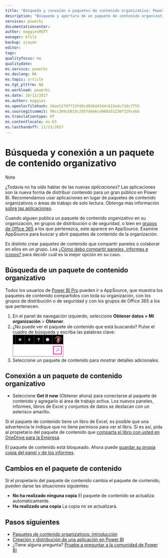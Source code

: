 ```yaml
---
title: "Búsqueda y conexión a paquetes de contenido organizativo: Power BI"
description: "Búsqueda y apertura de un paquete de contenido organizativo en Power BI"
services: powerbi
documentationcenter: 
author: maggiesMSFT
manager: kfile
backup: ajayan
editor: 
tags: 
qualityfocus: no
qualitydate: 
ms.service: powerbi
ms.devlang: NA
ms.topic: article
ms.tgt_pltfrm: NA
ms.workload: powerbi
ms.date: 10/12/2017
ms.author: maggies
ms.openlocfilehash: 56ee1279ff33fd8cd016443d4c615edc71dc7f55
ms.sourcegitcommit: 99cc3b9cb615c2957dde6ca908a51238f129cebb
ms.translationtype: HT
ms.contentlocale: es-ES
ms.lasthandoff: 11/13/2017
---
```

# <a name="find-and-connect-to-an-organizational-content-pack"></a>Búsqueda y conexión a un paquete de contenido organizativo
> [!NOTE]
> ¿Todavía no ha oído hablar de las nuevas *aplicaciones*? Las aplicaciones son la nueva forma de distribuir contenido para un gran público en Power BI. Recomendamos usar aplicaciones en lugar de paquetes de contenido organizativos o áreas de trabajo de solo lectura. Obtenga más información [sobre las aplicaciones](service-install-use-apps.md).
> 
> 

Cuando alguien publica un paquete de contenido organizativo en su organización, en grupos de distribución o de seguridad, o bien en [grupos de Office 365](https://support.office.com/article/Create-a-group-in-Office-365-7124dc4c-1de9-40d4-b096-e8add19209e9) a los que pertenezca, este aparece en AppSource.  Examine AppSource para buscar y abrir paquetes de contenido de la organización.

Es distinto crear paquetes de contenido que compartir paneles o colaborar en ellos en un grupo. Lea [¿Cómo debo compartir paneles, informes e iconos?](service-how-to-collaborate-distribute-dashboards-reports.md) para decidir cuál es la mejor opción en su caso.

## <a name="find-an-organizational-content-pack"></a>Búsqueda de un paquete de contenido organizativo
Todos los usuarios de [Power BI Pro](https://powerbi.microsoft.com/pricing) pueden ir a AppSource, que muestra los paquetes de contenido compartidos con toda su organización, con los grupos de distribución o de seguridad y con los grupos de Office 365 a los que pertenecen.  

1. En el panel de navegación izquierdo, seleccione **Obtener datos \> Mi organización** \> **Obtener**.
2. ¿No puede ver el paquete de contenido que está buscando? Pulse el cuadro de búsqueda y escriba las palabras clave:  
    ![](media/service-organizational-content-pack-find-and-open/cp_searchbox.png)
3. Seleccione un paquete de contenido para mostrar detalles adicionales.

## <a name="connect-to-an-organizational-content-pack"></a>Conexión a un paquete de contenido organizativo
* Seleccione **Get it now** (Obtener ahora) para conectarse al paquete de contenido y agregarlo al área de trabajo activa. Los nuevos paneles, informes, libros de Excel y conjuntos de datos se destacan con un asterisco amarillo.

Si el paquete de contenido tiene un libro de Excel, es posible que una advertencia le indique que no tiene permisos para ver el libro. Si es así, pida al propietario del paquete de contenido que [comparta el libro con usted en OneDrive para la Empresa](https://support.office.com/en-us/article/Share-documents-or-folders-in-Office-365-1fe37332-0f9a-4719-970e-d2578da4941c). 

El paquete de contenido está bloqueado. Ahora puede [guardar su propia copia del panel y de los informes](service-organizational-content-pack-copy-refresh-access.md). 

## <a name="changes-to-the-content-pack"></a>Cambios en el paquete de contenido
Si el propietario del paquete de contenido cambia el paquete de contenido, pueden darse las situaciones siguientes: 

* **No ha realizado ninguna copia** El paquete de contenido se actualiza automáticamente.
* **Ha realizado una copia** La copia no se actualizará. 

## <a name="next-steps"></a>Pasos siguientes
* [Paquetes de contenido organizativos: introducción](service-organizational-content-pack-introduction.md)  
* [Creación y distribución de una aplicación en Power BI](service-create-distribute-apps.md)
* ¿Tiene alguna pregunta? [Pruebe a preguntar a la comunidad de Power BI](http://community.powerbi.com/)

